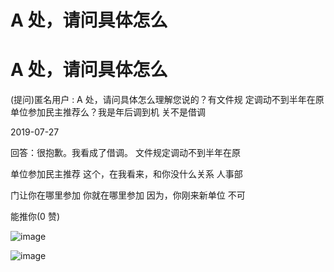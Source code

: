 # A 处，请问具体怎么

# A 处，请问具体怎么

(提问)匿名用户 : A 处，请问具体怎么理解您说的？有文件规 定调动不到半年在原单位参加民主推荐么？我是年后调到机 关不是借调

2019-07-27

回答：很抱歉。我看成了借调。 文件规定调动不到半年在原

单位参加民主推荐 这个，在我看来，和你没什么关系 人事部

门让你在哪里参加 你就在哪里参加 因为，你刚来新单位 不可

能推你(0 赞)

![image](img/Image_151.png)

![image](img/Image_152.png)